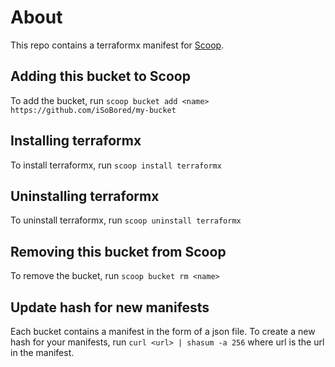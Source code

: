 # About

This repo contains a terraformx manifest for [Scoop](https://scoop.sh).

## Adding this bucket to Scoop

To add the bucket, run `scoop bucket add <name> https://github.com/iSoBored/my-bucket`

## Installing terraformx

To install terraformx, run `scoop install terraformx`

## Uninstalling terraformx

To uninstall terraformx, run `scoop uninstall terraformx`

## Removing this bucket from Scoop

To remove the bucket, run `scoop bucket rm <name>`

## Update hash for new manifests

Each bucket contains a manifest in the form of a json file. To create a new hash for your manifests, run `curl <url> | shasum -a 256` where url is the url in the manifest.
